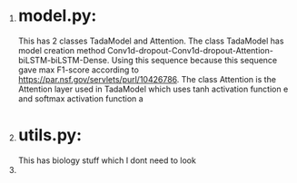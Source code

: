 1. # model.py:
   This has 2 classes TadaModel and Attention. The class TadaModel has model creation method Conv1d-dropout-Conv1d-dropout-Attention-biLSTM-biLSTM-Dense. Using this sequence because this sequence gave max F1-score according to https://par.nsf.gov/servlets/purl/10426786. The class Attention is the Attention layer used in TadaModel which uses tanh activation function e and softmax activation function a
2. # utils.py:
   This has biology stuff which I dont need to look
4. 
